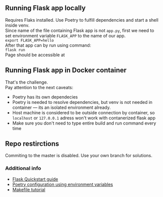 ## Running Flask app locally  
Requires Flaks installed. Use Poetry to fulfill dependencies and start a shell inside venv.  
Since name of the file containing Flask app is not `app.py`, first we need to set environment variable `FLASK_APP` to the name of our app.  
`export FLASK_APP=hello`  
After that app can by run using command:  
`flask run`  
Page should be accessible at [](localhost:5000)

## Running Flask app in Docker container  
That's the challenge.  
Pay attention to the next caveats:  
* Poetry has its own dependecies    
* Poetry is needed to resolve dependencies, but venv is not needed in container — its an isolated environment already.  
* Host machine is considered to be outside connection by container, so `localhost` or `127.0.0.1` adress won't work with contanerized flask app  
* Make sure you don't need to type entire build and run command every time 

## Repo restirctions  
Commiting to the master is disabled. Use your own branch for solutions. 

### Additional info  
* [Flask Quickstart guide](https://flask.palletsprojects.com/en/2.1.x/quickstart/)  
* [Poetry configuration using environment variables](https://python-poetry.org/docs/configuration/#using-environment-variables)  
* [Makefile tutorial](https://makefiletutorial.com/)  

